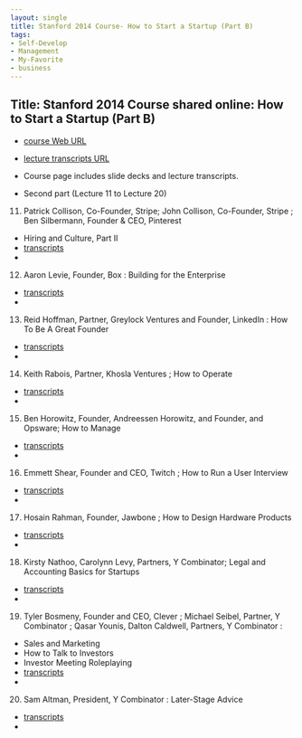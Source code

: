 ```yaml
---
layout: single
title: Stanford 2014 Course- How to Start a Startup (Part B)
tags:
- Self-Develop
- Management
- My-Favorite
- business
---
```


## Title: Stanford 2014 Course shared online: How to Start a Startup (Part B)


- [course Web URL](https://startupclass.samaltman.com/lists/about/)

- [lecture transcripts URL](https://genius.com/Sam-altman-lecture-1-how-to-start-a-startup-annotated)

- Course page includes slide decks and lecture transcripts.

- Second part (Lecture 11 to Lecture 20)


11.	Patrick Collison, Co-Founder, Stripe;  John Collison, Co-Founder, Stripe ; Ben Silbermann, Founder & CEO, Pinterest 
   + Hiring and Culture, Part II
  + [transcripts](https://genius.com/Alex-schultz-lecture-6-growth-annotated)
  + 
 

12.	Aaron Levie, Founder, Box : Building for the Enterprise
  + [transcripts](https://genius.com/Alex-schultz-lecture-6-growth-annotated)
  + 


13.	Reid Hoffman, Partner, Greylock Ventures and Founder, LinkedIn :  How To Be A Great Founder
  + [transcripts](https://genius.com/Alex-schultz-lecture-6-growth-annotated)
  + 

14.	Keith Rabois, Partner, Khosla Ventures ;  How to Operate
  + [transcripts](https://genius.com/Alex-schultz-lecture-6-growth-annotated)
  + 


15.	Ben Horowitz, Founder, Andreessen Horowitz, and Founder, and Opsware;  How to Manage
  + [transcripts](https://genius.com/Alex-schultz-lecture-6-growth-annotated)
  + 

16.	Emmett Shear, Founder and CEO, Twitch ; How to Run a User Interview
  + [transcripts](https://genius.com/Alex-schultz-lecture-6-growth-annotated)
  + 


17.	Hosain Rahman, Founder, Jawbone ; How to Design Hardware Products
  + [transcripts](https://genius.com/Alex-schultz-lecture-6-growth-annotated)
  + 

18.	Kirsty Nathoo, Carolynn Levy, Partners, Y Combinator;  Legal and Accounting Basics for Startups
  + [transcripts](https://genius.com/Alex-schultz-lecture-6-growth-annotated)
  + 

19.	Tyler Bosmeny, Founder and CEO, Clever ; Michael Seibel, Partner, Y Combinator ; Qasar Younis, Dalton Caldwell, Partners, Y Combinator :  
  + Sales and Marketing 
  + How to Talk to Investors 
  + Investor Meeting Roleplaying
  + [transcripts](https://genius.com/Alex-schultz-lecture-6-growth-annotated)
  + 
 

20.	Sam Altman, President, Y Combinator :  Later-Stage Advice
   + [transcripts](https://genius.com/Alex-schultz-lecture-6-growth-annotated)
  + 